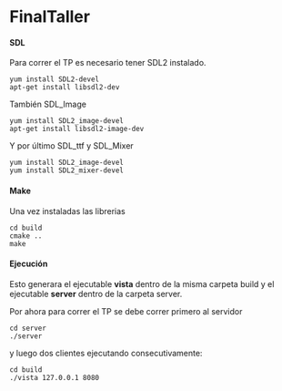 # FinalTaller

#### SDL ####
Para correr el TP es necesario tener SDL2 instalado. 
```
yum install SDL2-devel
apt-get install libsdl2-dev
```
También SDL_Image
```
yum install SDL2_image-devel
apt-get install libsdl2-image-dev
```
Y por último SDL_ttf y SDL_Mixer
```
yum install SDL2_image-devel
yum install SDL2_mixer-devel

```

#### Make ####
Una vez instaladas las librerias
```
cd build
cmake ..
make
```

#### Ejecución ####
Esto generara el ejecutable **vista** dentro de la misma carpeta build y el ejecutable **server** dentro de la carpeta server.

Por ahora para correr el TP se debe correr primero al servidor 
```
cd server
./server
```

y luego dos clientes ejecutando consecutivamente:
```
cd build
./vista 127.0.0.1 8080
```

